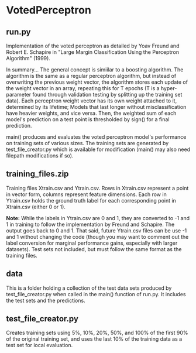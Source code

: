 # VotedPerceptron

## run.py
Implementation of the voted perceptron as detailed by Yoav Freund and Robert E. Schapire in "Large Margin Classification Using the Perceptron Algorithm" (1999).

In summary...
The general concept is simiilar to a boosting algorithm. The algorithm is the same as a regular perceptron algorithm, but instead of overwriting the previous weight vector, the algorithm stores each update of the weight vector in an array, repeating this for T epochs (T is a hyper-parameter found through validation testing by splitting up the training set data). Each perceptron weight vector has its own weight attached to it, determined by its lifetime; Models that last longer without misclassification have heavier weights, and vice versa. Then, the weighted sum of each model's prediction on a test point is thresholded by sign() for a final prediction.

main() produces and evaluates the voted perceptron model's performance on training sets of various sizes. The training sets are generated by test_file_creator.py which is available for modification (main() may also need filepath modifications if so).

## training_files.zip
Training files Xtrain.csv and Ytrain.csv. Rows in Xtrain.csv represent a point in vector form, columns represent feature dimensions. Each row in Ytrain.csv holds the ground truth label for each corresponding point in Xtrain.csv (either 0 or 1).

**Note:** While the labels in Ytrain.csv are 0 and 1, they are converted to -1 and 1 in training to follow the implementation by Freund and Schapire. The output goes back to 0 and 1. That said, future Ytrain.csv files can be use -1 and 1 without changing the code (though you may want to comment out the label conversion for marginal performance gains, especially with larger datasets). Test sets not included, but must follow the same format as the training files.

## data
This is a folder holding a collection of the test data sets produced by test_file_creator.py when called in the main() function of run.py. It includes the test sets and the predictions.

## test_file_creator.py
Creates training sets using 5%, 10%, 20%, 50%, and 100% of the first 90% of the original training set, and uses the last 10% of the training data as a test set for local evaluation.
